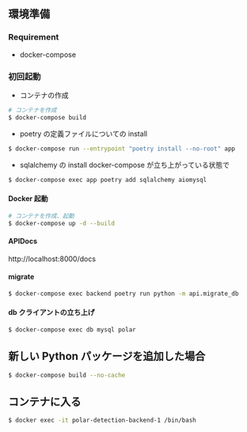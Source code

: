 ## 環境準備

### Requirement

- docker-compose

### 初回起動

- コンテナの作成

```sh
# コンテナを作成
$ docker-compose build
```

- poetry の定義ファイルについての install

```sh
$ docker-compose run --entrypoint "poetry install --no-root" app
```

- sqlalchemy の install
  docker-compose が立ち上がっている状態で

```sh
$ docker-compose exec app poetry add sqlalchemy aiomysql
```

#### Docker 起動

```sh
# コンテナを作成、起動
$ docker-compose up -d --build
```

#### APIDocs

http://localhost:8000/docs

#### migrate

```sh
$ docker-compose exec backend poetry run python -m api.migrate_db
```

#### db クライアントの立ち上げ

```sh
$ docker-compose exec db mysql polar
```

## 新しい Python パッケージを追加した場合

```sh
$ docker-compose build --no-cache
```

## コンテナに入る
```sh
$ docker exec -it polar-detection-backend-1 /bin/bash
```